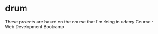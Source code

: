 # drum

These projects are based on the course that I'm doing in udemy 
Course : Web Development Bootcamp
